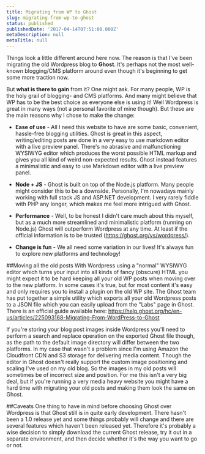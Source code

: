 ```yaml
---
title: Migrating from WP to Ghost
slug: migrating-from-wp-to-ghost
status: published
publishedDate: '2017-04-14T07:51:00.000Z'
metaDescription: null
metaTitle: null
---
```

Things look a little different around here now. The reason is that I've been migrating the old Wordpress blog to **Ghost**. It's perhaps not the most well-known blogging/CMS platform around even though it's beginning to get some more traction now. 

But **what is there to gain** from it? One might ask. For many people, WP is the holy grail of blogging- and CMS platforms. And many might believe that WP has to be the best choice as everyone else is using it! Well Wordpress is great in many ways (not a personal favorite of mine though). But these are the main reasons why I chose to make the change:

* **Ease of use** - All I need this website to have are some basic, convenient, hassle-free blogging utilities. Ghost is great in this aspect, writing/editing posts are done in a very easy to use markdown editor with a live preview panel. There's no abrasive and malfunctioning WYSIWYG editor which produces the worst possible HTML markup and gives you all kind of weird non-expected results. Ghost instead features a minimalistic and easy to use Markdown editor with a live preview panel. 

* **Node + JS** - Ghost is built on top of the Node.js platform. Many people might consider this to be a downside. Personally, I'm nowadays mainly working with full stack JS and ASP.NET development. I very rarely fiddle with PHP any longer, which makes me feel more intrigued with Ghost.

* **Performance** - Well, to be honest I didn't care much about this myself, but as a much more streamlined and minimalistic platform (running on Node.js) Ghost will outperform Wordpress at any time. At least if the official information is to be trusted (https://ghost.org/vs/wordpress/).

* **Change is fun** - We all need some variation in our lives! It's always fun to explore new platforms and technology!

##Moving all the old posts
With Wordpress using a "normal" WYSIWYG editor which turns your input into all kinds of fancy (obscure) HTML you might expect it to be hard keeping all your old WP posts when moving over to the new platform. In some cases it's true, but for most content it's easy and only requires you to install a plugin on the old WP site. The Ghost team has put together a simple utility which exports all your old Wordpress posts to a JSON file which you can easily upload from the "Labs" page in Ghost. There is an official guide available here: https://help.ghost.org/hc/en-us/articles/225093168-Migrating-From-WordPress-to-Ghost 

If you're storing your blog post images inside Wordpress you'll need to perform a search and replace operation on the exported Ghost file though, as the path to the default image directory will differ between the two platforms. In my case that wasn't a problem since I'm using Amazon the Cloudfront CDN and S3 storage for delivering media content. Though the editor in Ghost doesn't really support the custom image positioning and scaling I've used on my old blog. So the images in my old posts will sometimes be of incorrect size and position. For me this isn't a very big deal, but if you're running a very media heavy website you might have a hard time with migrating your old posts and making them look the same on Ghost.

##Caveats
One thing to have in mind before choosing Ghost over Wordpress is that Ghost still is in quite early development. There hasn't been a 1.0 release yet and some things probably will change and there are several features which haven't been released yet. Therefore it's probably a wise decision to simply download the current Ghost release, try it out in a separate environment, and then decide whether it's the way you want to go or not. 
